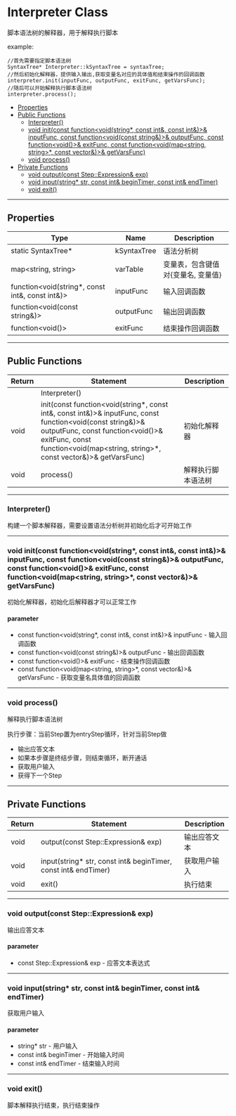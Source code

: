 # Interpreter Class

脚本语法树的解释器，用于解释执行脚本

example:

    //首先需要指定脚本语法树
    SyntaxTree* Interpreter::kSyntaxTree = syntaxTree;
    //然后初始化解释器，提供输入输出,获取变量名对应的具体值和结束操作的回调函数
    interpreter.init(inputFunc, outputFunc, exitFunc, getVarsFunc);
    //随后可以开始解释执行脚本语法树
    interpreter.process();

- [Properties](#properties)
- [Public Functions](#public-functions)
  - [Interpreter()](#interpreter)
  - [void init(const function\<void(string\*, const int\&, const int\&)\>\& inputFunc, const function\<void(const string\&)\>\& outputFunc, const function\<void()\>\& exitFunc, const function\<void(map\<string, string\>\*, const vector\&)\>\& getVarsFunc)](#void-initconst-functionvoidstring-const-int-const-int-inputfunc-const-functionvoidconst-string-outputfunc-const-functionvoid-exitfunc-const-functionvoidmapstring-string-const-vector-getvarsfunc)
  - [void process()](#void-process)
- [Private Functions](#private-functions)
  - [void output(const Step::Expression\& exp)](#void-outputconst-stepexpression-exp)
  - [void input(string\* str, const int\& beginTimer, const int\& endTimer)](#void-inputstring-str-const-int-begintimer-const-int-endtimer)
  - [void exit()](#void-exit)



---
## Properties

|Type|Name|Description|
|---|---|---|
|static SyntaxTree*|kSyntaxTree|语法分析树|
|map\<string, string>|varTable|变量表，包含键值对{变量名, 变量值}|
|function\<void(string*, const int&, const int&)>|inputFunc|输入回调函数|
|function\<void(const string&)>|outputFunc|输出回调函数|
|function\<void()>|exitFunc|结束操作回调函数|

---
## Public Functions

|Return|Statement|Description|
|---|---|---|
||Interpreter()||
|void|init(const function<void(string*, const int&, const int&)>& inputFunc, const function<void(const string&)>& outputFunc, const function<void()>& exitFunc, const function<void(map<string, string>*, const vector<string>&)>& getVarsFunc)|初始化解释器|
|void|process()|解释执行脚本语法树|

---
### Interpreter()

构建一个脚本解释器，需要设置语法分析树并初始化后才可开始工作

---
### void init(const function<void(string*, const int&, const int&)>& inputFunc, const function<void(const string&)>& outputFunc, const function<void()>& exitFunc, const function<void(map<string, string>*, const vector<string>&)>& getVarsFunc)

初始化解释器，初始化后解释器才可以正常工作

#### parameter

* const function<void(string*, const int&, const int&)>& inputFunc - 输入回调函数
* const function<void(const string&)>& outputFunc - 输出回调函数
* const function<void()>& exitFunc - 结束操作回调函数
* const function<void(map<string, string>*, const vector<string>&)>& getVarsFunc - 获取变量名具体值的回调函数

---
### void process()

解释执行脚本语法树

执行步骤：当前Step置为entryStep循环，针对当前Step做
* 输出应答文本
* 如果本步骤是终结步骤，则结束循环，断开通话
* 获取用户输入
* 获得下一个Step

---

## Private Functions

|Return|Statement|Description|
|---|---|---|
|void|output(const Step::Expression& exp)|输出应答文本|
|void|input(string* str, const int& beginTimer, const int& endTimer)|获取用户输入|
|void|exit()|执行结束|

---
### void output(const Step::Expression& exp)

输出应答文本

#### parameter

* const Step::Expression& exp - 应答文本表达式

---
### void input(string* str, const int& beginTimer, const int& endTimer) 

获取用户输入

#### parameter

* string* str - 用户输入
* const int& beginTimer - 开始输入时间
* const int& endTimer - 结束输入时间

---
### void exit()

脚本解释执行结束，执行结束操作